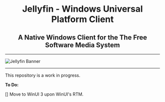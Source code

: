 <h1 align="center">Jellyfin - Windows Universal Platform Client</h1>

<h2 align="center">A Native Windows Client for the The Free Software Media System</h2>
<hr/>

![Jellyfin Banner](https://raw.githubusercontent.com/jellyfin/jellyfin-ux/master/branding/SVG/banner-logo-solid.svg?sanitize=true)

<hr/>

This repository is a work in progress.

**To Do:**

[] Move to WinUI 3 upon WinUI's RTM.
